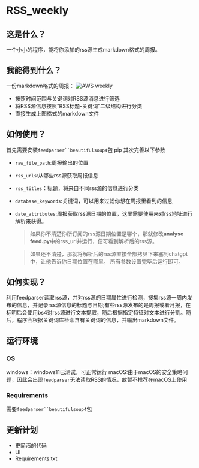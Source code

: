# RSS_weekly
## 这是什么？
一个小小的程序，能将你添加的rss源生成markdown格式的周报。

## 我能得到什么？
一份markdown格式的周报：
![AWS weekly](https://github.com/von-eureka/RSS_weekly/assets/82219377/195e02fd-366a-462d-8498-d68bd8e71f79)
* 按照时间范围与关键词对RSS源消息进行筛选
* 将RSS源信息按照“RSS标题-关键词”二级结构进行分类
* 直接生成上图格式的markdown文件
## 如何使用？
首先需要安装`feedparser``beautifulsoup4`包
  pip
其次完善以下参数
* `raw_file_path`:周报输出的位置
* `rss_urls`:从哪些rss源获取周报信息
* `rss_titles`：标题，将来自不同rss源的信息进行分类
* `database_keywords`:关键词，可以用来过滤你想在周报里看到的信息
* `date_attributes`:周报获取rss源日期的位置，这里需要使用来对rss地址进行解析来获得。
  >如果你不清楚你所订阅的rss源日期位置是哪个，那就修改**analyse feed.py**中的rss_url并运行，便可看到解析后的rss源。

  >如果还不清楚，那就将解析后的rss源直接全部拷贝下来塞到chatgpt中，让他告诉你日期位置在哪里。
所有参数设置完毕后运行即可。

## 如何实现？
利用feedparser读取rss源，并对rss源的日期属性进行检测，搜集rss源一周内发布的信息，并记录rss源信息的标题与日期;有些rss源发布的是周报或者月报，在标明后会使用bs4对rss源进行文本提取，随后根据指定特征对文本进行分割。随后，程序会根据关键词库检索含有关键词的信息，并输出markdown文件。

## 运行环境
### OS
windows：windows11已测试，可正常运行
macOS:由于macOS的安全策略问题，因此会出现`feedparser`无法读取RSS的情况，故暂不推荐在macOS上使用
### Requirements
需要`feedparser``beautifulsoup4`包
## 更新计划
* 更简洁的代码
* UI
* Requirements.txt
